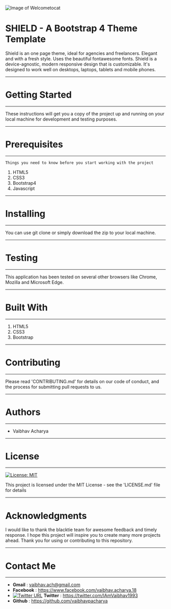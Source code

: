 ![Image of Welcometocat](https://octodex.github.com/images/dinotocat.png)
# SHIELD - A Bootstrap 4 Theme Template
Shield is an one page theme, ideal for agencies and freelancers. Elegant and with a fresh style. Uses the beautiful fontawesome fonts. Shield is a device-agnostic, modern responsive design that is customizable. It's designed to work well on desktops, laptops, tablets and mobile phones.
*** 
# Getting Started
***
These instructions will get you a copy of the project up and running on your local machine for development and testing purposes.

***
# Prerequisites
***
```
Things you need to know before you start working with the project
```
1. HTML5
2. CSS3
3. Bootstrap4
4. Javascript

***
# Installing
***
You can use git clone or simply download the zip to your local machine.

***
# Testing
***
This application has been tested on several other browsers like Chrome, Mozilla and Microsoft Edge.

***
# Built With
***
1. HTML5
2. CSS3
3. Bootstrap

***
# Contributing
***
Please read 'CONTRIBUTING.md' for details on our code of conduct, and the process for submitting pull requests to us.

***
# Authors
***
* Vaibhav Acharya

***
# License
***
[![License: MIT](https://img.shields.io/badge/License-MIT-yellow.svg)](https://opensource.org/licenses/MIT)

This project is licensed under the MIT License - see the 'LICENSE.md' file for details
***
# Acknowledgments
I would like to thank the blacktie team for awesome feedback and timely response.
I hope this project will inspire you to create many more projects ahead.
Thank you for using or contributing to this repository.

***
# Contact Me
***
- **Gmail**			:	vaibhav.ach@gmail.com
- **Facebook**		:	https://www.facebook.com/vaibhav.acharya.18
- [![Twitter URL](https://img.shields.io/twitter/url/http/shields.io.svg?style=social)]() **Twitter**		:	https://twitter.com/IAmVaibhav1993
- **Github**		:	https://github.com/vaibhavpacharya
